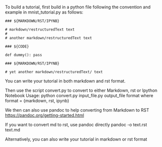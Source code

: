 To build a tutorial, first build in a python file following the convention and 
example in mnist_tutorial.py as follows: 

```
### ${MARKDOWN/RST/IPYNB}

# markdown/restructuredText text 
# 
# another markdown/restructuredText text 

### ${CODE} 

def dummy(): pass 

### ${MARKDOWN/RST/IPYNB}

# yet another markdown/restructuredText/ text 
```
You can write your tutorial in both markdown and rst format.

Then use the script convert.py to convert to either Markdown, rst or Ipython Notebook
Usage: python convert.py input_file.py output_file format 
where format = {markdown, rst, ipynb}

We then can also use pandoc to help converting from Markdown to RST https://pandoc.org/getting-started.html

If you want to convert md to rst, use pandoc directly 
pandoc -o text.rst text.md

Alternatively, you can also write your tutorial in markdown or rst format 